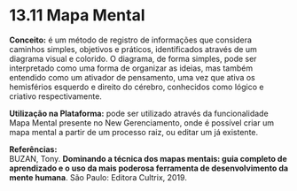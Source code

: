 # 13.11 Mapa Mental

**Conceito:** é um método de registro de informações que considera caminhos simples, objetivos e práticos, identificados através de um diagrama visual e colorido. O diagrama, de forma simples, pode ser interpretado como uma forma de organizar as ideias, mas também entendido como um ativador de pensamento, uma vez que ativa os hemisférios esquerdo e direito do cérebro, conhecidos como lógico e criativo respectivamente.

**Utilização na Plataforma:** pode ser utilizado através da funcionalidade Mapa Mental presente no New Gerenciamento, onde é possível criar um mapa mental a partir de um processo raiz, ou editar um já existente.

**Referências:**  
BUZAN, Tony. **Dominando a técnica dos mapas mentais: guia completo de aprendizado e o uso da mais poderosa ferramenta de desenvolvimento da mente humana**. São Paulo: Editora Cultrix, 2019.

